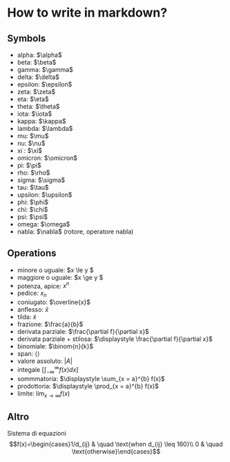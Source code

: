 # How to write in markdown?

## Symbols

- alpha: $\alpha\$
- beta: $\beta\$
- gamma: $\gamma\$
- delta: $\delta\$
- epsilon: $\epsilon\$
- zeta: $\zeta\$
- eta: $\eta\$
- theta: $\theta\$
- iota: $\iota\$
- kappa: $\kappa\$
- lambda: $\lambda\$
- mu: $\mu\$
- nu: $\nu\$
- xi : $\xi\$
- omicron: $\omicron\$
- pi: $\pi\$
- rho: $\rho\$
- sigma: $\sigma\$
- tau: $\tau\$
- upsilon: $\upsilon\$
- phi: $\phi\$
- chi: $\chi\$
- psi: $\psi\$
- omega: $\omega\$
- nabla: $\nabla\$ (rotore, operatore nabla)

## Operations


- minore o uguale: $x \le y $
- maggiore o uguale: $x \ge y $
- potenza, apice: $x^{n}$
- pedice: $x_{n}$
- coniugato: $\overline{x}$
- anflesso: $\hat{x}$
- tilda: $\tilde{x}$
- frazione: $\frac{a}{b}$
- derivata parziale: $\frac{\partial f}{\partial x}$
- derivata parziale + stilosa: $\displaystyle \frac{\partial f}{\partial x}$
- binomiale: $\binom{n}{k}$
- span: $\langle \rangle$
- valore assoluto: $|A|$
- integale $\left[\int_{-\infty}^{\infty} f(x)dx\right]$
- sommmatoria: $\displaystyle \sum_{x = a}^{b} f(x)$
- prodottoria: $\displaystyle \prod_{x = a}^{b} f(x)$
- limite: $\displaystyle \lim_{x \to \infty} f(x)$


## Altro

Sistema di equazioni
$$f(x)=\begin{cases}1/d_{ij} & \quad \text{when d_{ij} \leq 160}\\
0 & \quad \text{otherwise}\end{cases}$$


